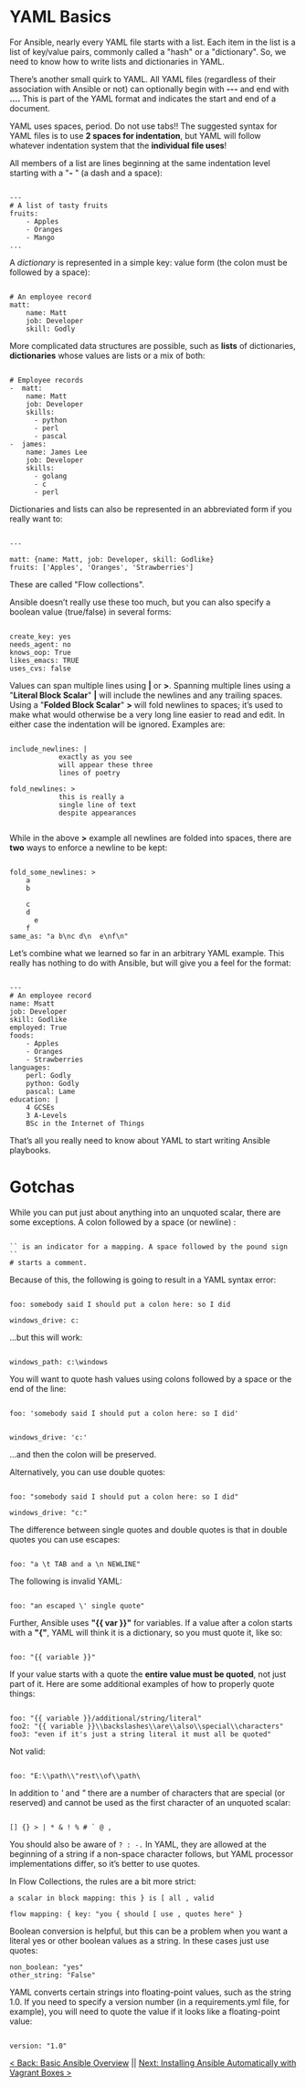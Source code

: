 # YAML Basics

For Ansible, nearly every YAML file starts with a list. Each item in the list is a list of key/value pairs, commonly called a "hash" or a "dictionary". So, we need to know how to write lists and dictionaries in YAML.

There’s another small quirk to YAML. All YAML files (regardless of their association with Ansible or not) can optionally begin with **---** and end with **....** This is part of the YAML format and indicates the start and end of a document.

YAML uses spaces, period. Do not use tabs!! The suggested syntax for YAML files is to use **2 spaces for indentation**, but YAML will follow whatever indentation system that the **individual file uses**!

All members of a list are lines beginning at the same indentation level starting with a "**-** " (a dash and a space):

```

---
# A list of tasty fruits
fruits:
    - Apples
    - Oranges
    - Mango
...

```

A *dictionary* is represented in a simple key: value form (the colon must be followed by a space):


```

# An employee record
matt:
    name: Matt
    job: Developer
    skill: Godly

```

More complicated data structures are possible, such as **lists** of dictionaries, **dictionaries** whose values are lists or a mix of both:


```

# Employee records
-  matt:
    name: Matt
    job: Developer
    skills:
      - python
      - perl
      - pascal
-  james:
    name: James Lee
    job: Developer
    skills:
      - golang
      - c
      - perl

```

Dictionaries and lists can also be represented in an abbreviated form if you really want to:

```

---

matt: {name: Matt, job: Developer, skill: Godlike}
fruits: ['Apples', 'Oranges', 'Strawberries']

```


These are called "Flow collections".


Ansible doesn’t really use these too much, but you can also specify a boolean value (true/false) in several forms:

```

create_key: yes
needs_agent: no
knows_oop: True
likes_emacs: TRUE
uses_cvs: false

```

Values can span multiple lines using **|** or **>**. Spanning multiple lines using a "**Literal Block Scalar**" **|** will include the newlines and any trailing spaces. Using a "**Folded Block Scalar**" **>** will fold newlines to spaces; it’s used to make what would otherwise be a very long line easier to read and edit. In either case the indentation will be ignored. Examples are:

```

include_newlines: |
            exactly as you see
            will appear these three
            lines of poetry

fold_newlines: >
            this is really a
            single line of text
            despite appearances


```

While in the above **>** example all newlines are folded into spaces, there are **two** ways to enforce a newline to be kept:

```

fold_some_newlines: >
    a
    b

    c
    d
      e
    f
same_as: "a b\nc d\n  e\nf\n"

```

Let’s combine what we learned so far in an arbitrary YAML example. This really has nothing to do with Ansible, but will give you a feel for the format:


```

---
# An employee record
name: Msatt
job: Developer
skill: Godlike
employed: True
foods:
    - Apples
    - Oranges
    - Strawberries
languages:
    perl: Godly
    python: Godly
    pascal: Lame
education: |
    4 GCSEs
    3 A-Levels
    BSc in the Internet of Things

```


That’s all you really need to know about YAML to start writing Ansible playbooks.

# Gotchas


While you can put just about anything into an unquoted scalar, there are some exceptions. A colon followed by a space (or newline) :

```

`` is an indicator for a mapping. A space followed by the pound sign ``
# starts a comment.

```

Because of this, the following is going to result in a YAML syntax error:

```

foo: somebody said I should put a colon here: so I did

windows_drive: c:

```

...but this will work:

```

windows_path: c:\windows

```

You will want to quote hash values using colons followed by a space or the end of the line:

```

foo: 'somebody said I should put a colon here: so I did'


windows_drive: 'c:'

```

...and then the colon will be preserved.

Alternatively, you can use double quotes:

```

foo: "somebody said I should put a colon here: so I did"

windows_drive: "c:"

```

The difference between single quotes and double quotes is that in double quotes you can use escapes:

```

foo: "a \t TAB and a \n NEWLINE"

```

The following is invalid YAML:

```

foo: "an escaped \' single quote"

```

Further, Ansible uses **"{{ var }}"** for variables. If a value after a colon starts with a **"{"**, YAML will think it is a dictionary, so you must quote it, like so:

```

foo: "{{ variable }}"

```

If your value starts with a quote the **entire value must be quoted**, not just part of it. Here are some additional examples of how to properly quote things:

```

foo: "{{ variable }}/additional/string/literal"
foo2: "{{ variable }}\\backslashes\\are\\also\\special\\characters"
foo3: "even if it's just a string literal it must all be quoted"

```


Not valid:

```

foo: "E:\\path\\"rest\\of\\path\

```

In addition to *'* and *"* there are a number of characters that are special (or reserved) and cannot be used as the first character of an unquoted scalar:
```

[] {} > | * & ! % # ` @ ,

```

You should also be aware of ``? : -.`` In YAML, they are allowed at the beginning of a string if a non-space character follows, but YAML processor implementations differ, so it’s better to use quotes.

In Flow Collections, the rules are a bit more strict:

```
a scalar in block mapping: this } is [ all , valid

flow mapping: { key: "you { should [ use , quotes here" }

```

Boolean conversion is helpful, but this can be a problem when you want a literal yes or other boolean values as a string. In these cases just use quotes:

```
non_boolean: "yes"
other_string: "False"

```

YAML converts certain strings into floating-point values, such as the string 1.0. If you need to specify a version number (in a requirements.yml file, for example), you will need to quote the value if it looks like a floating-point value:

```

version: "1.0"

```


 [< Back: Basic Ansible Overview](https://github.com/sxcdennis/Ansible/blob/master/Basic.md) || [Next: Installing Ansible Automatically with Vagrant Boxes >](https://github.com/sxcdennis/Ansible/blob/master/vagrant.md)
